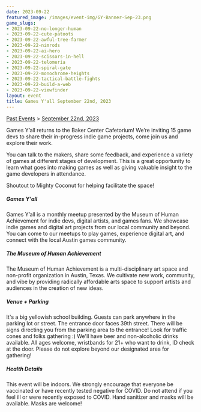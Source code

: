 ```yaml
---
date: 2023-09-22
featured_image: /images/event-img/GY-Banner-Sep-23.png
game_slugs:
- 2023-09-22-no-longer-human
- 2023-09-22-cute-patoots
- 2023-09-22-awful-tree-farmer
- 2023-09-22-nimrods
- 2023-09-22-ai-hero
- 2023-09-22-scissors-in-hell
- 2023-09-22-telomeria
- 2023-09-22-spiral-gate
- 2023-09-22-monochrome-heights
- 2023-09-22-tactical-battle-fights
- 2023-09-22-build-a-web
- 2023-09-22-viewfinder
layout: event
title: Games Y'all September 22nd, 2023
---
```



[Past Events](../html/events.html) > [September 22nd, 2023](event-september-2023.html)

Games Y’all returns to the Baker Center Cafetorium! We’re inviting 15 game devs to share their in-progress indie game projects, come join us and explore their work.   
  
You can talk to the makers, share some feedback, and experience a variety of games at different stages of development. This is a great opportunity to learn what goes into making games as well as giving valuable insight to the game developers in attendance.   
  
Shoutout to Mighty Coconut for helping facilitate the space! 

##### Games Y'all

Games Y’all is a monthly meetup presented by the Museum of Human Achievement for indie devs, digital artists, and games fans. We showcase indie games and digital art projects from our local community and beyond. You can come to our meetups to play games, experience digital art, and connect with the local Austin games community. 

  

##### The Museum of Human Achievement

The Museum of Human Achievement is a multi-disciplinary art space and non-profit organization in Austin, Texas. We cultivate new work, community, and vibe by providing radically affordable arts space to support artists and audiences in the creation of new ideas.

  

##### Venue + Parking

It's a big yellowish school building. Guests can park anywhere in the parking lot or street. The entrance door faces 39th street. There will be signs directing you from the parking area to the entrance! Look for traffic cones and folks gathering :) We'll have beer and non-alcoholic drinks available. All ages welcome, wristbands for 21+ who want to drink, ID check at the door. Please do not explore beyond our designated area for gathering! 

  

##### Health Details

This event will be indoors. We strongly encourage that everyone be vaccinated or have recently tested negative for COVID. Do not attend if you feel ill or were recently exposed to COVID. Hand sanitizer and masks will be available. Masks are welcome! 
